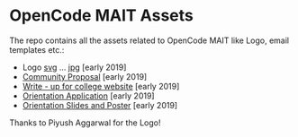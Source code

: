 # OpenCode MAIT Assets

The repo contains all the assets related to OpenCode MAIT like Logo, email templates etc.:

 - Logo [svg](Logo/opencode_mait_logo.svg) ... [jpg](Logo/logo.jpg) [early 2019]
 - [Community Proposal](Community_Proposal_early_2019) [early 2019]
 - [Write - up for college website](write-up) [early 2019]
 - [Orientation Application](Orientation_Application_early_2019) [early 2019]
 - [Orientation Slides and Poster](Orientation_early_2019) [early 2019]

Thanks to Piyush Aggarwal for the Logo!
